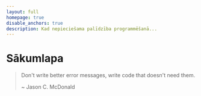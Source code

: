 ```yaml
---
layout: full
homepage: true
disable_anchors: true
description: Kad nepieciešama palīdzība programmēšanā...
---
```


# Sākumlapa


> Don't write better error messages, write code that doesn't need them.
>
> ~ Jason C. McDonald